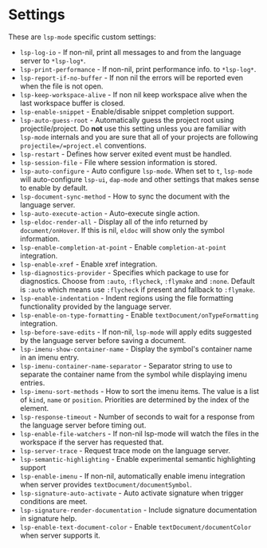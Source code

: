 Settings
========

These are `lsp-mode` specific custom settings:

- `lsp-log-io` - If non-nil, print all messages to and from the language server to `*lsp-log*`.
- `lsp-print-performance` - If non-nil, print performance info. to `*lsp-log*`.
- `lsp-report-if-no-buffer` - If non nil the errors will be reported even when the file is not open.
- `lsp-keep-workspace-alive` - If non nil keep workspace alive when the last workspace buffer is closed.
- `lsp-enable-snippet` - Enable/disable snippet completion support.
- `lsp-auto-guess-root` - Automatically guess the project root using projectile/project. Do **not** use this setting unless you are familiar with `lsp-mode` internals and you are sure that all of your projects are following `projectile=/=project.el` conventions.
- `lsp-restart` - Defines how server exited event must be handled.
- `lsp-session-file` - File where session information is stored.
- `lsp-auto-configure` - Auto configure `lsp-mode`. When set to `t`, `lsp-mode` will auto-configure `lsp-ui`, `dap-mode` and other settings that makes sense to enable by default.
- `lsp-document-sync-method` - How to sync the document with the language server.
- `lsp-auto-execute-action` - Auto-execute single action.
- `lsp-eldoc-render-all` - Display all of the info returned by `document/onHover`. If this is nil, `eldoc` will show only the symbol information.
- `lsp-enable-completion-at-point` - Enable `completion-at-point` integration.
- `lsp-enable-xref` - Enable xref integration.
- `lsp-diagnostics-provider` - Specifies which package to use for diagnostics. Choose from `:auto`, `:flycheck`, `:flymake` and `:none`. Default is `:auto` which means use `:flycheck` if present and fallback to `:flymake`.
- `lsp-enable-indentation` - Indent regions using the file formatting functionality provided by the language server.
- `lsp-enable-on-type-formatting` - Enable `textDocument/onTypeFormatting` integration.
- `lsp-before-save-edits` - If non-nil, `lsp-mode` will apply edits suggested by the language server before saving a document.
- `lsp-imenu-show-container-name` - Display the symbol's container name in an imenu entry.
- `lsp-imenu-container-name-separator` - Separator string to use to separate the container name from the symbol while displaying imenu entries.
- `lsp-imenu-sort-methods` - How to sort the imenu items. The value is a list of `kind`, `name` or `position`. Priorities are determined by the index of the element.
- `lsp-response-timeout` - Number of seconds to wait for a response from the language server before timing out.
- `lsp-enable-file-watchers` - If non-nil lsp-mode will watch the files in the workspace if the server has requested that.
- `lsp-server-trace` - Request trace mode on the language server.
- `lsp-semantic-highlighting` - Enable experimental semantic highlighting support
- `lsp-enable-imenu` - If non-nil, automatically enable imenu integration when server provides `textDocument/documentSymbol`.
- `lsp-signature-auto-activate` - Auto activate signature when trigger conditions are meet.
- `lsp-signature-render-documentation` - Include signature documentation in signature help.
- `lsp-enable-text-document-color` - Enable `textDocument/documentColor` when server supports it.

